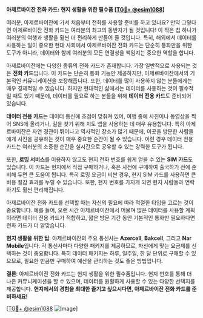 **아제르바이잔 전화 카드: 현지 생활을 위한 필수품 [[TG💪+ @esim1088](https://t.me/s/esim1088)]**

여러분, 아제르바이잔에 가서 처음부터 전화를 사용할 준비를 하고 있나요? 만약 그렇다면 아제르바이잔 전화 카드는 여러분의 최고의 동반자가 될 것입니다! 이 작은 칩 하나가 여러분의 여행과 생활을 훨씬 더 편리하게 만들어 줄 것입니다. 특히, 해외에서 데이터를 사용하는 일이 중요한 현대 사회에서 아제르바이잔 전화 카드는 단순히 통화만을 위한 도구가 아니라, 데이터와 함께 여러분의 모든 연결성을 책임지는 중요한 역할을 합니다.

아제르바이잔에는 다양한 종류의 전화 카드가 존재합니다. 가장 일반적으로 사용되는 것은 **전화 카드**입니다. 이 카드는 단순히 통화 기능만 제공하지만, 아제르바이잔에서의 기본적인 커뮤니케이션을 보장해줍니다. 또한, 데이터를 많이 사용하지 않는 분들에게는 매우 경제적일 수 있습니다. 하지만 현대적인 삶에서는 데이터를 사용하는 것이 필수적일 때도 있기 때문에, 데이터를 필요로 하는 분들을 위해 **데이터 전용 카드**도 준비되어 있습니다.

**데이터 전용 카드**는 데이터 통신에 초점이 맞춰져 있어, 여행 중에 사진이나 동영상을 찍어 SNS에 올리거나, 길을 찾기 위해 지도 앱을 사용하는 데 매우 유용합니다. 특히 아제르바이잔은 자연 경관이 뛰어나고 역사적인 장소가 많기 때문에, 이곳을 방문한 사람들에게 사진을 공유하는 것이 매우 중요한 순간이 될 수 있습니다. 이런 경우 데이터 전용 카드는 여러분의 소중한 순간을 실시간으로 공유할 수 있는 강력한 도구가 됩니다.

또한, **로밍 서비스**를 이용하지 않고도 현지 전화 번호를 쉽게 얻을 수 있는 **SIM 카드**도 있습니다. 이 카드는 현지에서 직접 구매하거나, 혹은 사전에 구매하여 출국하기 전에 준비해 두면 큰 도움이 됩니다. 특히 로밍 요금이 비싼 경우, 현지 SIM 카드를 사용하면 큰 비용 절감 효과를 누릴 수 있습니다. 또한, 현지 번호를 가지게 되면 현지 사람들과 연락하기도 훨씬 편리해집니다.

아제르바이잔 전화 카드를 선택할 때는 자신의 필요에 따라 적절한 타입을 고르는 것이 중요합니다. 예를 들어, 오랜 시간 아제르바이잔에서 머물며 많은 데이터를 사용할 계획이라면 데이터 전용 카드가 적합하고, 짧은 방문 기간 동안 기본적인 통화만 필요하다면 전화 카드가 더 알맞습니다.

**현지 생활을 위한 팁**: 아제르바이잔의 주요 통신사는 **Azercell**, **Bakcell**, 그리고 **Nar Mobile**입니다. 각 통신사마다 다양한 패키지를 제공하므로, 자신에게 맞는 요금제를 선택하는 것이 중요합니다. 특히 데이터 패키지는 하루, 일주일, 한 달 단위로 구매할 수 있으므로, 필요한 만큼만 구매하여 예산을 관리하는 것도 좋은 방법입니다.

**결론**: 아제르바이잔 전화 카드는 현지 생활을 위한 필수품입니다. 현지 번호를 통해 더 나은 커뮤니케이션을 할 수 있으며, 데이터를 원활하게 사용할 수 있는 다양한 선택지를 제공합니다. **현지에서의 경험을 최대한 즐기고 싶으시다면, 아제르바이잔 전화 카드를 준비하세요!** 

[[TG💪+ @esim1088](https://t.me/s/esim1088) ![Image](https://i.postimg.cc/Y0z9fWf4/image.png)]
